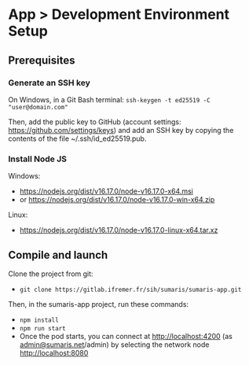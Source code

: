 # App > Development Environment Setup

## Prerequisites
### Generate an SSH key
On Windows, in a Git Bash terminal:
`ssh-keygen -t ed25519 -C "user@domain.com"`

Then, add the public key to GitHub (account settings:  https://github.com/settings/keys) and add an SSH key by copying the contents of the file ~/.ssh/id_ed25519.pub.

### Install Node JS
Windows:
- <https://nodejs.org/dist/v16.17.0/node-v16.17.0-x64.msi>
- or <https://nodejs.org/dist/v16.17.0/node-v16.17.0-win-x64.zip>

Linux:
- <https://nodejs.org/dist/v16.17.0/node-v16.17.0-linux-x64.tar.xz>

## Compile and launch
Clone the project from git:
- `git clone https://gitlab.ifremer.fr/sih/sumaris/sumaris-app.git`

Then, in the sumaris-app project, run these commands:
- `npm install`
- `npm run start`
- Once the pod starts, you can connect at <http://localhost:4200> (as admin@sumaris.net/admin) by selecting the network node <http://localhost:8080>
